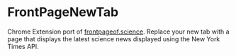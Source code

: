 FrontPageNewTab
========
Chrome Extension port of [frontpageof.science](http://frontpageof.science). Replace your new tab with a page that displays the latest science news displayed using the New York Times API. 
